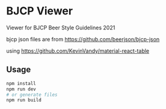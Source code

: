 # BJCP Viewer

Viewer for BJCP Beer Style Guidelines 2021

bjcp json files are from https://github.com/beerjson/bjcp-json

using https://github.com/KevinVandy/material-react-table

## Usage

```bash
npm install
npm run dev
# or generate files
npm run build
```
